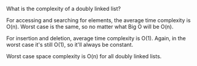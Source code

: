 What is the complexity of a doubly linked list?

For accessing and searching for elements, the average time complexity is O(n). Worst case is the same, so no matter what Big O will be O(n).

For insertion and deletion, average time complexity is O(1). Again, in the worst case it's still O(1), so it'll always be constant. 

Worst case space complexity is O(n) for all doubly linked lists.  

